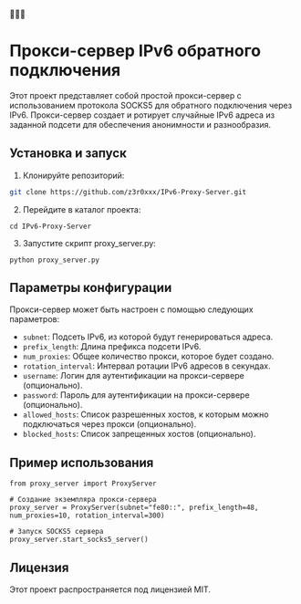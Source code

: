 🧑🏾‍💻
# Прокси-сервер IPv6 обратного подключения
Этот проект представляет собой простой прокси-сервер с использованием протокола SOCKS5 для обратного подключения через IPv6. Прокси-сервер создает и ротирует случайные IPv6 адреса из заданной подсети для обеспечения анонимности и разнообразия.

## Установка и запуск
1. Клонируйте репозиторий:
```bash
git clone https://github.com/z3r0xxx/IPv6-Proxy-Server.git
```
2. Перейдите в каталог проекта:
```
cd IPv6-Proxy-Server
```
3. Запустите скрипт proxy_server.py:
```
python proxy_server.py
```

## Параметры конфигурации
Прокси-сервер может быть настроен с помощью следующих параметров:

- `subnet`: Подсеть IPv6, из которой будут генерироваться адреса.
- `prefix_length`: Длина префикса подсети IPv6.
- `num_proxies`: Общее количество прокси, которое будет создано.
- `rotation_interval`: Интервал ротации IPv6 адресов в секундах.
- `username`: Логин для аутентификации на прокси-сервере (опционально).
- `password`: Пароль для аутентификации на прокси-сервере (опционально).
- `allowed_hosts`: Список разрешенных хостов, к которым можно подключаться через прокси (опционально).
- `blocked_hosts`: Список запрещенных хостов (опционально).

## Пример использования
```
from proxy_server import ProxyServer

# Создание экземпляра прокси-сервера
proxy_server = ProxyServer(subnet="fe80::", prefix_length=48, num_proxies=10, rotation_interval=300)

# Запуск SOCKS5 сервера
proxy_server.start_socks5_server()
```

## Лицензия
Этот проект распространяется под лицензией MIT.
